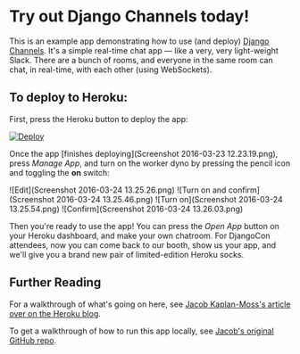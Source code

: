 # Try out Django Channels today! 

This is an example app demonstrating how to use (and deploy) [Django Channels](http://channels.readthedocs.org/en/latest/). It's a simple real-time chat app — like a very, very light-weight Slack. There are a bunch of rooms, and everyone in the same room can chat, in real-time, with each other (using WebSockets).


## To deploy to Heroku:

First, press the Heroku button to deploy the app:

[![Deploy](https://www.herokucdn.com/deploy/button.svg)](https://heroku.com/deploy?template=https://github.com/jacobian/channels-example)

Once the app [finishes deploying](Screenshot 2016-03-23 12.23.19.png), press *Manage App*, and turn on the worker dyno by pressing the pencil icon and toggling the **on** switch:

![Edit](Screenshot 2016-03-24 13.25.26.png)
![Turn on and confirm](Screenshot 2016-03-24 13.25.46.png)
![Turn on](Screenshot 2016-03-24 13.25.54.png)
![Confirm](Screenshot 2016-03-24 13.26.03.png)

Then you're ready to use the app! You can press the *Open App* button on your Heroku dashboard, and make your own chatroom. For DjangoCon attendees, now you can come back to our booth, show us your app, and we'll give you a brand new pair of limited-edition Heroku socks.

## Further Reading

For a walkthrough of what's going on here, see [Jacob Kaplan-Moss's article over on the Heroku blog](https://blog.heroku.com/archives/2016/3/17/in_deep_with_django_channels_the_future_of_real_time_apps_in_django?).

To get a walkthrough of how to run this app locally, see [Jacob's original GitHub repo](https://github.com/jacobian/channels-example).
